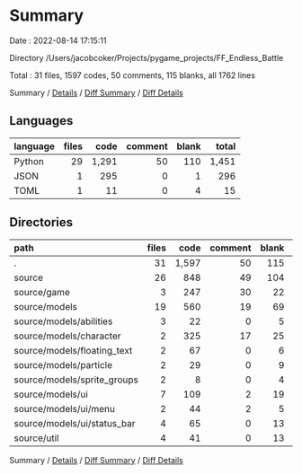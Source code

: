 # Summary

Date : 2022-08-14 17:15:11

Directory /Users/jacobcoker/Projects/pygame_projects/FF_Endless_Battle

Total : 31 files,  1597 codes, 50 comments, 115 blanks, all 1762 lines

Summary / [Details](details.md) / [Diff Summary](diff.md) / [Diff Details](diff-details.md)

## Languages
| language | files | code | comment | blank | total |
| :--- | ---: | ---: | ---: | ---: | ---: |
| Python | 29 | 1,291 | 50 | 110 | 1,451 |
| JSON | 1 | 295 | 0 | 1 | 296 |
| TOML | 1 | 11 | 0 | 4 | 15 |

## Directories
| path | files | code | comment | blank | total |
| :--- | ---: | ---: | ---: | ---: | ---: |
| . | 31 | 1,597 | 50 | 115 | 1,762 |
| source | 26 | 848 | 49 | 104 | 1,001 |
| source/game | 3 | 247 | 30 | 22 | 299 |
| source/models | 19 | 560 | 19 | 69 | 648 |
| source/models/abilities | 3 | 22 | 0 | 5 | 27 |
| source/models/character | 2 | 325 | 17 | 25 | 367 |
| source/models/floating_text | 2 | 67 | 0 | 6 | 73 |
| source/models/particle | 2 | 29 | 0 | 9 | 38 |
| source/models/sprite_groups | 2 | 8 | 0 | 4 | 12 |
| source/models/ui | 7 | 109 | 2 | 19 | 130 |
| source/models/ui/menu | 2 | 44 | 2 | 5 | 51 |
| source/models/ui/status_bar | 4 | 65 | 0 | 13 | 78 |
| source/util | 4 | 41 | 0 | 13 | 54 |

Summary / [Details](details.md) / [Diff Summary](diff.md) / [Diff Details](diff-details.md)